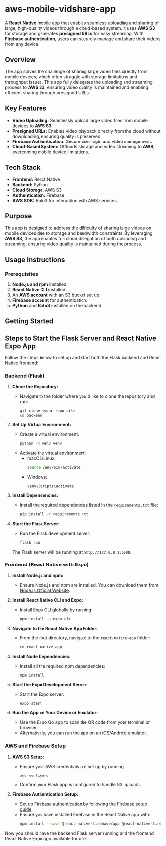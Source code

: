 # aws-mobile-vidshare-app

A **React Native** mobile app that enables seamless uploading and sharing of large, high-quality videos through a cloud-based system. It uses **AWS S3** for storage and generates **presigned URLs** for easy streaming. With **Firebase authentication**, users can securely manage and share their videos from any device.

## Overview
The app solves the challenge of sharing large video files directly from mobile devices, which often struggle with storage limitations and throughput issues. This app fully delegates the uploading and streaming process to **AWS S3**, ensuring video quality is maintained and enabling efficient sharing through presigned URLs.

## Key Features
- **Video Uploading:** Seamlessly upload large video files from mobile devices to **AWS S3**.
- **Presigned URLs:** Enables video playback directly from the cloud without downloading, ensuring quality is preserved.
- **Firebase Authentication:** Secure user login and video management.
- **Cloud-Based System:** Offloads storage and video streaming to **AWS**, overcoming mobile device limitations.

## Tech Stack
- **Frontend:** React Native
- **Backend:** Python
- **Cloud Storage:** AWS S3
- **Authentication:** Firebase
- **AWS SDK:** Boto3 for interaction with AWS services

## Purpose
This app is designed to address the difficulty of sharing large videos on mobile devices due to storage and bandwidth constraints. By leveraging **AWS S3**, the app enables full cloud delegation of both uploading and streaming, ensuring video quality is maintained during the process.

## Usage Instructions

### Prerequisites
1. **Node.js and npm** installed.
2. **React Native CLI** installed.
3. An **AWS account** with an S3 bucket set up.
4. **Firebase account** for authentication.
5. **Python** and **Boto3** installed on the backend.

## Getting Started

## Steps to Start the Flask Server and React Native Expo App

Follow the steps below to set up and start both the Flask backend and React Native frontend:

### Backend (Flask)

1. **Clone the Repository:**
   - Navigate to the folder where you'd like to clone the repository and run:
     ```bash
     git clone <your-repo-url>
     cd backend
     ```

2. **Set Up Virtual Environment:**
   - Create a virtual environment:
     ```bash
     python -m venv venv
     ```
   - Activate the virtual environment:
     - macOS/Linux:
       ```bash
       source venv/bin/activate
       ```
     - Windows:
       ```bash
       venv\Scripts\activate
       ```

3. **Install Dependencies:**
   - Install the required dependencies listed in the `requirements.txt` file:
     ```bash
     pip install -r requirements.txt
     ```

4. **Start the Flask Server:**
   - Run the Flask development server:
     ```bash
     flask run
     ```

   The Flask server will be running at `http://127.0.0.1:5000`.

### Frontend (React Native with Expo)

1. **Install Node.js and npm:**
   - Ensure Node.js and npm are installed. You can download them from [Node.js Official Website](https://nodejs.org/).

2. **Install React Native CLI and Expo:**
   - Install Expo CLI globally by running:
     ```bash
     npm install -g expo-cli
     ```

3. **Navigate to the React Native App Folder:**
   - From the root directory, navigate to the `react-native-app` folder:
     ```bash
     cd react-native-app
     ```

4. **Install Node Dependencies:**
   - Install all the required npm dependencies:
     ```bash
     npm install
     ```

5. **Start the Expo Development Server:**
   - Start the Expo server:
     ```bash
     expo start
     ```

6. **Run the App on Your Device or Emulator:**
   - Use the Expo Go app to scan the QR code from your terminal or browser.
   - Alternatively, you can run the app on an iOS/Android emulator.

### AWS and Firebase Setup

1. **AWS S3 Setup:**
   - Ensure your AWS credentials are set up by running:
     ```bash
     aws configure
     ```
   - Confirm your Flask app is configured to handle S3 uploads.

2. **Firebase Authentication Setup:**
   - Set up Firebase authentication by following the [Firebase setup guide](https://firebase.google.com/docs/auth).
   - Ensure you have installed Firebase in the React Native app with:
     ```bash
     npm install --save @react-native-firebase/app @react-native-firebase/auth
     ```

Now you should have the backend Flask server running and the frontend React Native Expo app available for use.